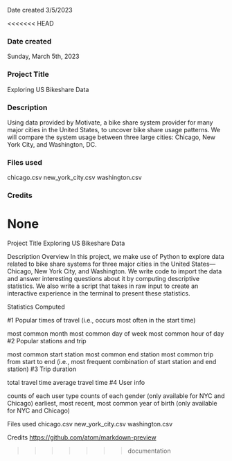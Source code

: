 Date created
3/5/2023

<<<<<<< HEAD
### Date created
Sunday, March 5th, 2023

### Project Title
Exploring US Bikeshare Data

### Description
Using data provided by Motivate, a bike share system provider for many major cities in the United States, to uncover bike share usage patterns. We will compare the system usage between three large cities: Chicago, New York City, and Washington, DC.

### Files used
chicago.csv
new_york_city.csv
washington.csv

### Credits
None
=======
Project Title
Exploring US Bikeshare Data

Description
Overview
In this project, we make use of Python to explore data related to bike share systems for three major cities in the United States—Chicago, New York City, and Washington. We write code to import the data and answer interesting questions about it by computing descriptive statistics. We also write a script that takes in raw input to create an interactive experience in the terminal to present these statistics.

Statistics Computed

#1 Popular times of travel (i.e., occurs most often in the start time)

most common month
most common day of week
most common hour of day
#2 Popular stations and trip

most common start station
most common end station
most common trip from start to end (i.e., most frequent combination of start station and end station)
#3 Trip duration

total travel time
average travel time
#4 User info

counts of each user type
counts of each gender (only available for NYC and Chicago)
earliest, most recent, most common year of birth (only available for NYC and Chicago)

Files used
chicago.csv
new_york_city.csv
washington.csv

Credits
https://github.com/atom/markdown-preview
>>>>>>> documentation
